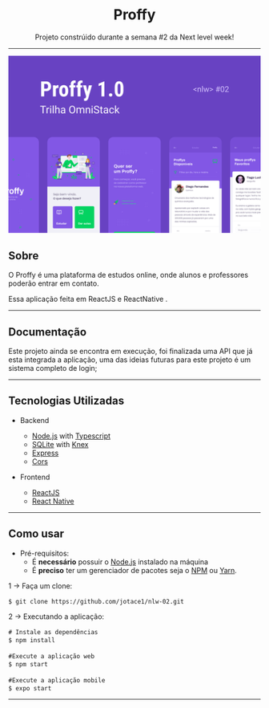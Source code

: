 <h1 align="center">Proffy</h1>
<p align="center">Projeto constrúido durante a semana #2 da Next level week!</p>
<hr>

<img  src="web/public/Capa.png"  />


<h2>Sobre</h2>
O Proffy é uma plataforma de estudos online, onde alunos e professores poderão entrar em contato.

Essa aplicação feita em ReactJS e ReactNative .
<hr>

<h2>Documentação</h2>
Este projeto ainda se encontra em execução, foi finalizada uma API que já esta integrada a aplicação, uma das ideias futuras para este projeto é um sistema completo de login;
<hr>

<h2>Tecnologias Utilizadas</h2>
<!--ts-->
 
* Backend
  * [Node.js](#Node.js) with [Typescript](#Typescript)
  * [SQLite](#SQLite) with [Knex](#Knex)
  * [Express](#Express)
  * [Cors](#Cors)

* Frontend
  * [ReactJS](#ReactJS)
  * [React Native](#React-Native)

<!--te-->
<hr>

<h2>Como usar</h2>
<!--ts-->

* Pré-requisitos:
  * É <strong>necessário</strong> possuir o [Node.js](#Node.js) instalado na máquina
  * É <strong>preciso</strong> ter um gerenciador de pacotes seja o [NPM](#NPM) ou [Yarn](#Yarn).
  
<!--te-->

1 -> Faça um clone:
```
$ git clone https://github.com/jotace1/nlw-02.git
```

2 -> Executando a aplicação:
```
# Instale as dependências
$ npm install

#Execute a aplicação web
$ npm start

#Execute a aplicação mobile
$ expo start
```
<hr>

